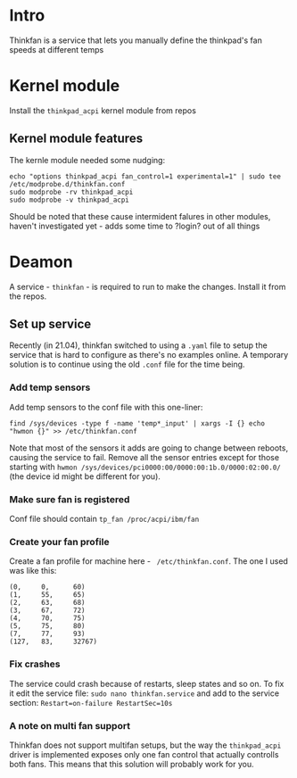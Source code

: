 # Intro
Thinkfan is a service that lets you manually define the thinkpad's fan speeds at different temps


# Kernel module
Install the `thinkpad_acpi` kernel module from repos

## Kernel module features
The kernle module needed some nudging:
```
echo "options thinkpad_acpi fan_control=1 experimental=1" | sudo tee /etc/modprobe.d/thinkfan.conf
sudo modprobe -rv thinkpad_acpi
sudo modprobe -v thinkpad_acpi
```
Should be noted that these cause intermident falures in other modules, haven't investigated yet - adds some time to ?login? out of all things

# Deamon
A service - `thinkfan` - is required to run to make the changes. Install it from the repos.

## Set up service
Recently (in 21.04), thinkfan switched to using a `.yaml` file to setup the service that is hard to configure as there's no examples online. A temporary solution is to continue using the old `.conf` file for the time being. 

### Add temp sensors
Add temp sensors to the conf file with this one-liner:
```
find /sys/devices -type f -name 'temp*_input' | xargs -I {} echo "hwmon {}" >> /etc/thinkfan.conf
```
Note that most of the sensors it adds are going to change between reboots, causing the service to fail. Remove all the sensor entries except for those starting with `hwmon /sys/devices/pci0000:00/0000:00:1b.0/0000:02:00.0/` (the device id might be different for you).

### Make sure fan is registered
Conf file should contain `tp_fan /proc/acpi/ibm/fan`

### Create your fan profile
Create a fan profile for machine here - ` /etc/thinkfan.conf`. The one I used was like this:

```
(0,     0,      60)
(1,     55,     65)
(2,     63,     68)
(3,     67,     72)
(4,     70,     75)
(5,     75,     80)
(7,     77,     93)
(127,   83,     32767)
```

### Fix crashes
The service could crash because of restarts, sleep states and so on. To fix it edit the service file:
`sudo nano thinkfan.service`
and add to the service section:
`Restart=on-failure RestartSec=10s`

### A note on multi fan support
Thinkfan does not support multifan setups, but the way the `thinkpad_acpi` driver is implemented exposes only one fan control that actually controlls both fans. This means that this solution will probably work for you.

